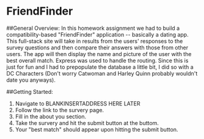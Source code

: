 # FriendFinder

##General Overview:
In this homework assignment we had to build a compatibility-based "FriendFinder" application -- basically a dating app. This full-stack site will take in results from the users' responses to the survey questions and then compare their answers with those from other users. The app will then display the name and picture of the user with the best overall match. Express was used to handle the routing. Since this is just for fun and I had to prepopulate the database a little bit, I did so with a DC Characters (Don't worry Catwoman and Harley Quinn probably wouldn't date you anyways).

##Getting Started:

1. Navigate to BLANKINSERTADDRESS HERE LATER
2. Follow the link to the survery page.
3. Fill in the about you section.
4. Take the survery and hit the submit button at the buttom.
5. Your "best match" should appear upon hitting the submit button.
